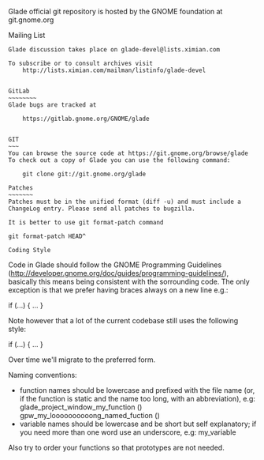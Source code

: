 Glade official git repository is hosted by the GNOME foundation at
git.gnome.org

Mailing List
~~~~~~~~~~~~
Glade discussion takes place on glade-devel@lists.ximian.com

To subscribe or to consult archives visit
	http://lists.ximian.com/mailman/listinfo/glade-devel


GitLab
~~~~~~~~
Glade bugs are tracked at

	https://gitlab.gnome.org/GNOME/glade


GIT
~~~
You can browse the source code at https://git.gnome.org/browse/glade
To check out a copy of Glade you can use the following command:

	git clone git://git.gnome.org/glade

Patches
~~~~~~~
Patches must be in the unified format (diff -u) and must include a
ChangeLog entry. Please send all patches to bugzilla.

It is better to use git format-patch command

git format-patch HEAD^

Coding Style
~~~~~~~~~~~~
Code in Glade should follow the GNOME Programming Guidelines
(http://developer.gnome.org/doc/guides/programming-guidelines/),
basically this means being consistent with the sorrounding code.
The only exception is that we prefer having braces always on a new line
e.g.:

if (...)
  {
    ...
  }

Note however that a lot of the current codebase still uses the following
style:

if (...) {
  ...
}

Over time we'll migrate to the preferred form.

Naming conventions:
- function names should be lowercase and prefixed with the
  file name (or, if the function is static and the name too long,
  with an abbreviation), e.g:
  glade_project_window_my_function () 
  gpw_my_loooooooooong_named_fuction ()
- variable names should be lowercase and be short but self explanatory;
  if you need more than one word use an underscore, e.g:
  my_variable

Also try to order your functions so that prototypes are not needed.



